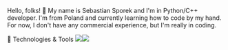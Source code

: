 Hello, folks! 👋
My name is Sebastian Sporek and I'm in Python/C++ developer. I'm from Poland and currently learning how to code by my hand.
For now, I don't have any commercial experience, but I'm really in coding.

🔧 Technologies & Tools
![](https://img.shields.io/badge/<Code>-<Python>-informational?style=flat&logo=<LOGO_NAME>&logoColor=white&color=2bbc8a)![](https://img.shields.io/badge/<Code>-<C++>-informational?style=flat&logo=<LOGO_NAME>&logoColor=white&color=2bbc8a)
